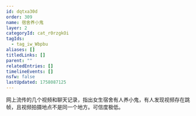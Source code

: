 ```yaml
---
id: dqtxa30d
order: 309
name: 宿舍养小鬼
layer: 2
categoryId: cat_r0rzgkOi
tagIds:
  - tag_iw_Wbpbu
aliases: []
titledLinks: []
parent: ""
relatedEntries: []
timelineEvents: []
nsfw: false
lastUpdated: 1758087125
---
```


网上流传的几个视频和聊天记录，指出女生宿舍有人养小鬼，有人发现视频存在跳帧，且视频拍摄地点不是同一个地方。可信度极低。